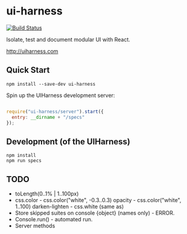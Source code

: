 # ui-harness

[![Build Status](https://travis-ci.org/philcockfield/ui-harness.svg)](https://travis-ci.org/philcockfield/ui-harness)

Isolate, test and document modular UI with React.

http://uiharness.com


## Quick Start

    npm install --save-dev ui-harness

Spin up the UIHarness development server:

```js

require("ui-harness/server").start({
  entry: __dirname + "/specs"
});

```



## Development (of the UIHarness)

    npm install
    npm run specs




## TODO

- toLength(0..1% | 1..100px)
- css.color
      - css.color("white", -0.3..0.3) opacity
      - css.color("white", 1..100) darken-lighten
      - css.white (same as)
- Store skipped suites on console {object} (names only) - ERROR.
- Console.run() - automated run.
- Server methods
